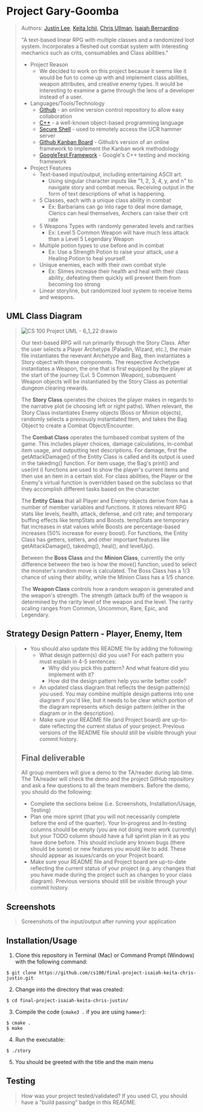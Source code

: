 # Project Gary-Goomba
 
 > Authors: [Justin Lee](https://github.com/Sworddafence), [Keita Ichii](https://github.com/kichi004), [Chris Ullman](https://github.com/cullm001), [Isaiah Bernardino](https://github.com/isaiahpb)
 > 
 > "A text-based linear RPG with multiple classes and a randomized loot system.  Incorporates a fleshed out combat system with interesting mechanics such as crits, consumables and Class abilities."
 > * Project Reason
 >   * We decided to work on this project because it seems like it would be fun to come up with and implement class abilities, weapon attributes, and creative enemy types. It would be interesting to examine a game through the lens of a developer instead of a user.
 > * Languages/Tools/Technology
 >   * [Github](https://github.com/) - an online version control repository to allow easy collaboration
 >   * [C++](https://www.cplusplus.com/) - a well-known object-based programming language
 >   * [Secure Shell](https://www.ssh.com/) - used to remotely access the UCR hammer server
 >   * [Github Kanban Board](https://github.com/kanboard/kanboard) - Github’s version of an online framework to implement the Kanban work methodology
 >   * [GoogleTest Framework](https://github.com/google/googletest) - Google's C++ testing and mocking framework
 > * Project Features
 >   * Text-based input/output, including entertaining ASCII art.
 >     * Using singular character inputs like "1, 2, 3, 4, y, and n" to navigate story and combat menus. Receiving output in the form of text descriptions of what is happening.
 >   * 5 Classes, each with a unique class ability in combat
 >     * Ex: Barbarians can go into rage to deal more damage, Clerics can heal themselves, Archers can raise their crit rate 
 >   * 5 Weapons Types with randomly generated levels and rarities
 >     * Ex: Level 5 Common Weapon will have much less attack than a Level 5 Legendary Weapon
 >   * Multiple potion types to use before and in combat
 >     * Ex: Use a Strength Potion to raise your attack, use a Healing Potion to heal yourself. 
 >   * Unique enemies, each with their own combat style
 >     * Ex: Slimes increase their health and heal with their class ability, defeating them quickly will prevent them from becoming too strong
 >   * Linear storyline, but randomized loot system to receive items and weapons.
 >   
## UML Class Diagram
 > ![CS 100 Project UML - 6_1_22 drawio](https://user-images.githubusercontent.com/100912526/171567997-45e9a817-c7de-4cc7-a9f5-8fd466c08272.png)
 >  
 > Our text-based RPG will run primarily through the Story Class. After the user selects a Player Archetype (Paladin, Wizard, etc.), the main file instantiates the revevant Archetype and Bag, then instantiates a Story object with these components. The respective Archetype instantiates a Weapon, the one that is first equipped by the player at the start of the journey (Lvl. 5 Common Weapon), subsequent Weapon objects will be instantiated by the Story Class as potential dungeon clearing rewards.
 >  
 > The **Story Class** operates the choices the player makes in regards to the narrative plot (ie choosing left or right paths). When relevant, the Story Class instantiates Enemy objects (Boss or Minion objects), randomly selects a previously instantiated Item, and takes the Bag Object to create a Combat Object/Encounter.
 >  
 > The **Combat Class** operates the turnbased combat system of the game. This includes player choices, damage calculations, in-combat item usage, and outputting text descriptions. For damage, first the getAttackDamage() of the Entity Class is called and its output is used in the takedmg() function. For item usage, the Bag's print() and use(int i) functions are used to show the player's current items and then use an item in a certain slot. For class abilities, the Player or the Enemy's virtual function is overridden based on the subclass so that they accomplish different tasks based on the character. 
 > 
 > The **Entity Class** that all Player and Enemy objects derive from has a number of member variables and functions. It stores relevant RPG stats like levels, health, attack, defense, and crit rate; and temporary buffing effects like tempStats and Boosts. tempStats are temporary flat increases in stat values while Boosts are percentage-based increases (50% increase for every boost). For functions, the Entity Class has getters, setters, and other important features like getAttackDamage(), takedmg(), heal(), and levelUp(). 
 >  
 > Between the **Boss Class** and the **Minion Class**, currently the only difference between the two is how the move() function, used to select the monster's random move is calculated. The Boss Class has a 1/3 chance of using their ability, while the Minion Class has a 1/5 chance. 
 > 
 > The **Weapon Class** controls how a random weapon is generated and the weapon's strength. The strength (attack buff) of the weapon is determined by the rarity level of the weapon and the level. The rarity scaling ranges from Common, Uncommon, Rare, Epic, and Legendary. 

 ## Strategy Design Pattern - Player, Enemy, Item
 > * You should also update this README file by adding the following:
 >   * What design pattern(s) did you use? For each pattern you must explain in 4-5 sentences:
 >     * Why did you pick this pattern? And what feature did you implement with it?
 >     * How did the design pattern help you write better code?
 >   * An updated class diagram that reflects the design pattern(s) you used. You may combine multiple design patterns into one diagram if you'd like, but it needs to be clear which portion of the diagram represents which design pattern (either in the diagram or in the description).
 >   * Make sure your README file (and Project board) are up-to-date reflecting the current status of your project. Previous versions of the README file should still be visible through your commit history.
> 
 > ## Final deliverable
 > All group members will give a demo to the TA/reader during lab time. The TA/reader will check the demo and the project GitHub repository and ask a few questions to all the team members. 
 > Before the demo, you should do the following:
 > * Complete the sections below (i.e. Screenshots, Installation/Usage, Testing)
 > * Plan one more sprint (that you will not necessarily complete before the end of the quarter). Your In-progress and In-testing columns should be empty (you are not doing more work currently) but your TODO column should have a full sprint plan in it as you have done before. This should include any known bugs (there should be some) or new features you would like to add. These should appear as issues/cards on your Project board.
 > * Make sure your README file and Project board are up-to-date reflecting the current status of your project (e.g. any changes that you have made during the project such as changes to your class diagram). Previous versions should still be visible through your commit history. 
 
 ## Screenshots
 > Screenshots of the input/output after running your application
 ## Installation/Usage
 1. Clone this repository in Terminal (Mac) or Command Prompt (Windows) with the following command:
 ```
 $ git clone https://github.com/cs100/final-project-isaiah-keita-chris-justin.git
 ```
 2. Change into the directory that was created:
 ```
 $ cd final-project-isaiah-keita-chris-justin/
 ```
 3. Compile the code (`cmake3 .` if you are using `hammer`):
 ```
 $ cmake .
 $ make
 ```
 4. Run the executable:
 ```
 $ ./story
 ```
 5. You should be greeted with the title and the main menu
 ## Testing
 > How was your project tested/validated? If you used CI, you should have a "build passing" badge in this README.
 
